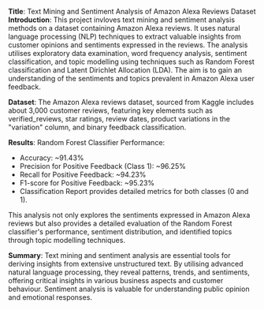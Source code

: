 **Title**: Text Mining and Sentiment Analysis of Amazon Alexa Reviews Dataset
**Introduction**:
This project invloves text mining and sentiment analysis methods on a dataset containing Amazon Alexa reviews. It uses natural language processing (NLP) techniques to extract valuable insights from customer opinions and sentiments expressed in the reviews.
The analysis utilises exploratory data examination, word frequency analysis, sentiment classification, and topic modelling using techniques such as Random Forest classification and Latent Dirichlet Allocation (LDA). 
The aim is to gain an understanding of the sentiments and topics prevalent in Amazon Alexa user feedback.

**Dataset**:
The Amazon Alexa reviews dataset, sourced from Kaggle includes about 3,000 customer reviews, featuring key elements such as verified_reviews, star ratings, review dates, product variations in the "variation" column, and binary feedback classification.

**Results**:
Random Forest Classifier Performance:
+ Accuracy: ~91.43%
+ Precision for Positive Feedback (Class 1): ~96.25%
+ Recall for Positive Feedback: ~94.23%
+ F1-score for Positive Feedback: ~95.23%
+ Classification Report provides detailed metrics for both classes (0 and 1).
      
This analysis not only explores the sentiments expressed in Amazon Alexa reviews but also provides a detailed evaluation of the Random Forest classifier's performance, sentiment distribution, and identified topics through topic modelling techniques.

**Summary**:
Text mining and sentiment analysis are essential tools for deriving insights from extensive unstructured text. By utilising advanced natural language processing, they reveal patterns, trends, and sentiments, offering critical insights in various business aspects and customer behaviour. Sentiment analysis is valuable for understanding public opinion and emotional responses.


